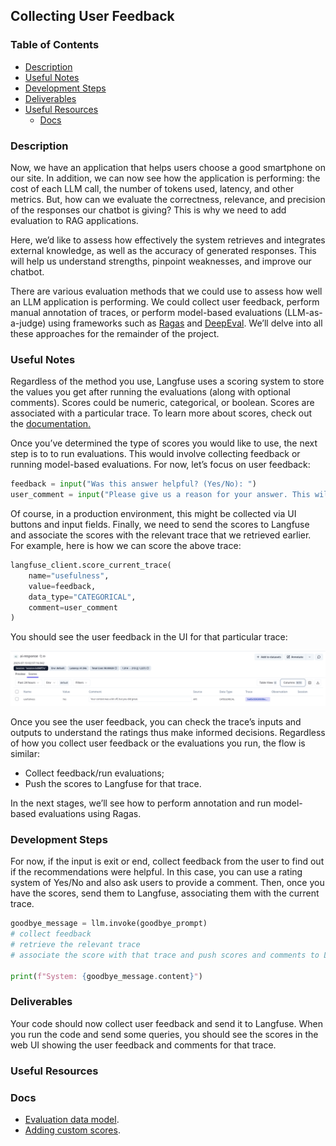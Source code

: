 ## Collecting User Feedback

### **Table of Contents**

- [Description](#description)
- [Useful Notes](#useful-notes)
- [Development Steps](#development-steps)
- [Deliverables](#deliverables)
- [Useful Resources](#useful-resources)
  - [Docs](#docs)

### Description

Now, we have an application that helps users choose a good smartphone on our site. In addition, we can now see how the application is performing: the cost of each LLM call, the number of tokens used, latency, and other metrics. But, how can we evaluate the correctness, relevance, and precision of the responses our chatbot is giving? This is why we need to add evaluation to RAG applications.

Here, we’d like to assess how effectively the system retrieves and integrates external knowledge, as well as the accuracy of generated responses. This will help us understand strengths, pinpoint weaknesses, and improve our chatbot.

There are various evaluation methods that we could use to assess how well an LLM application is performing. We could collect user feedback, perform manual annotation of traces, or perform model-based evaluations (LLM-as-a-judge) using frameworks such as [Ragas](https://docs.ragas.io/en/stable/) and [DeepEval](https://docs.confident-ai.com/docs/getting-started). We’ll delve into all these approaches for the remainder of the project.

### Useful Notes

Regardless of the method you use, Langfuse uses a scoring system to store the values you get after running the evaluations (along with optional comments). Scores could be numeric, categorical, or boolean. Scores are associated with a particular trace. To learn more about scores, check out the [documentation.](https://langfuse.com/docs/scores/data-model)

Once you’ve determined the type of scores you would like to use, the next step is to to run evaluations. This would involve collecting feedback or running model-based evaluations. For now, let’s focus on user feedback:

```python
feedback = input("Was this answer helpful? (Yes/No): ")
user_comment = input("Please give us a reason for your answer. This will help us improve: ")
```

Of course, in a production environment, this might be collected via UI buttons and input fields. Finally, we need to send the scores to Langfuse and associate the scores with the relevant trace that we retrieved earlier. For example, here is how we can score the above trace:

```python
langfuse_client.score_current_trace(
    name="usefulness",
    value=feedback,
    data_type="CATEGORICAL",
    comment=user_comment
)
```

You should see the user feedback in the UI for that particular trace:

![Trace score in Langfuse UI](../assets/images/score_in_langfuse_ui.png)

Once you see the user feedback, you can check the trace’s inputs and outputs to understand the ratings thus make informed decisions. Regardless of how you collect user feedback or the evaluations you run, the flow is similar:

- Collect feedback/run evaluations;
- Push the scores to Langfuse for that trace.

In the next stages, we’ll see how to perform annotation and run model-based evaluations using Ragas.

### Development Steps

For now, if the input is exit or end, collect feedback from the user to find out if the recommendations were helpful. In this case, you can use a rating system of Yes/No and also ask users to provide a comment. Then, once you have the scores, send them to Langfuse, associating them with the current trace.

```python
goodbye_message = llm.invoke(goodbye_prompt)
# collect feedback
# retrieve the relevant trace
# associate the score with that trace and push scores and comments to Langfuse

print(f"System: {goodbye_message.content}")
```
### Deliverables
Your code should now collect user feedback and send it to Langfuse. When you run the code and send some queries, you should see the scores in the web UI showing the user feedback and comments for that trace.

### **Useful Resources**

### **Docs**

- [Evaluation data model](https://langfuse.com/docs/scores/data-model).
- [Adding custom scores](https://langfuse.com/docs/scores/custom).